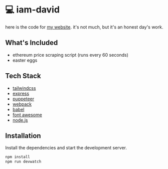 # 💻 iam-david

here is the code for [my website](https://davidranich.com). it's not much, but it's an honest day's work.

## What's Included

- ethereum price scraping script (runs every 60 seconds)
- easter eggs

## Tech Stack

- [tailwindcss](https://tailwindcss.com/)
- [express](https://expressjs.com/)
- [puppeteer](https://pptr.dev/)
- [webpack](https://webpack.js.org/)
- [babel](https://babeljs.io/)
- [font awesome](https://fontawesome.com/)
- [node.js](https://nodejs.org/en/)

## Installation

Install the dependencies and start the development server.

```sh
npm install
npm run devwatch
```
